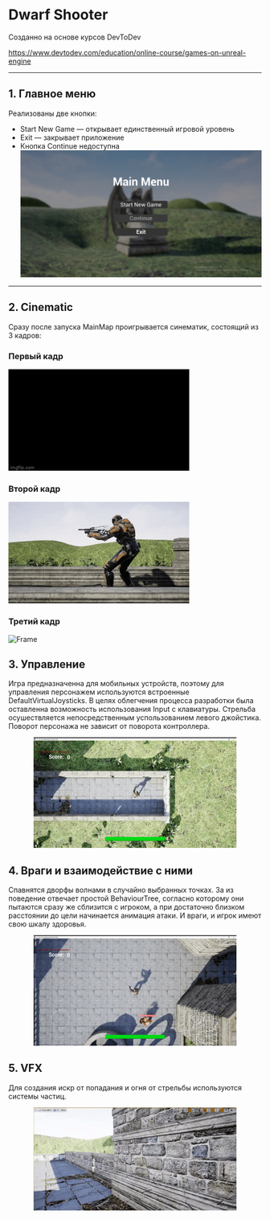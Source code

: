 # Dwarf Shooter
Созданно на основе курсов DevToDev

https://www.devtodev.com/education/online-course/games-on-unreal-engine
____
## 1. Главное меню
Реализованы две кнопки:
+ Start New Game — открывает единственный игровой уровень
+ Exit — закрывает приложение
+ Кнопка Continue недоступна
![Screen](img/Screen.png "Screen")

____
## 2. Cinematic
Сразу после запуска MainMap проигрывается синематик, состоящий из 3 кадров:
### Первый кадр
![Frame](img/FirstFrame.gif "Frame1")
### Второй кадр
![Frame](img/SecondFrame.gif "Frame2")
### Третий кадр
![Frame](img/ThirdFrame.gif "Frame3")

## 3. Управление
Игра предназначенна для мобильных устройств, поэтому для управления персонажем используются встроенные DefaultVirtualJoysticks. В целях облегчения процесса разработки была оставленна возможность использования Input с клавиатуры.
Стрельба осушествляется непосредственным успользованием левого джойстика. Поворот персонажа не зависит от поворота контроллера.

<p align="center">
<img src="/img/Joysticks.gif" width="80%" /></p>

## 4. Враги и взаимодействие с ними

Спавнятся дворфы волнами в случайно выбранных точках. За из поведение отвечает простой BehaviourTree, согласно которому они пытаются сразу же сблизится с игроком, а при достаточно близком расстоянии до цели начинается анимация атаки.
И враги, и игрок имеют свою шкалу здоровья.

<p align="center">
<img src="/img/Gameplay.gif" width="80%" /></p>


## 5. VFX
Для создания искр от попадания и огня от стрельбы используются системы частиц.

<p align="center">
<img src="/img/Sparks.gif" width="80%" /></p>
